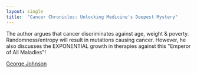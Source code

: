 ```yaml
---
layout: single
title:  "Cancer Chronicles: Unlocking Medicine's Deepest Mystery"
---
```

The author argues that cancer discriminates against age, weight & poverty. Randomness/entropy will result in mutations causing cancer. However, he also discusses the EXPONENTIAL growth in therapies against this "Emperor of All Maladies"!

[George Johnson ](https://www.amazon.com/Cancer-Chronicles-Unlocking-Medicines-Deepest-ebook/dp/B00BO4GR6W/ref=tmm_kin_swatch_0?_encoding=UTF8&qid=&sr=)
